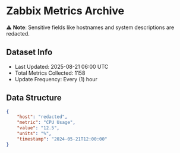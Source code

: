 # Zabbix Metrics Archive

⚠️ **Note**: Sensitive fields like hostnames and system descriptions are redacted.

## Dataset Info
- Last Updated: 2025-08-21 06:00 UTC
- Total Metrics Collected: 1158
- Update Frequency: Every (1) hour

## Data Structure
```json
{
    "host": "redacted",
    "metric": "CPU Usage",
    "value": "12.5",
    "units": "%",
    "timestamp": "2024-05-21T12:00:00"
}
```
